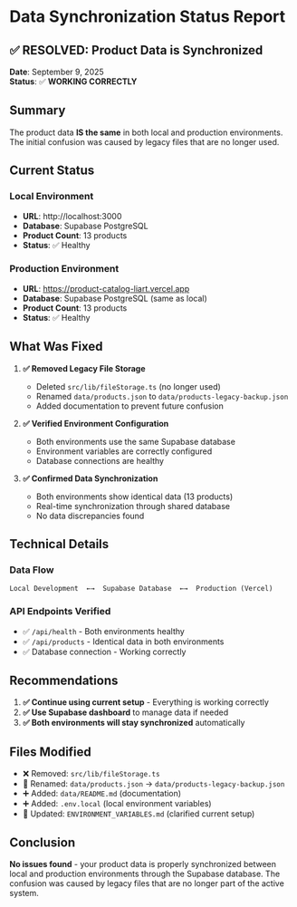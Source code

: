 # Data Synchronization Status Report

## ✅ RESOLVED: Product Data is Synchronized

**Date**: September 9, 2025  
**Status**: ✅ **WORKING CORRECTLY**

## Summary

The product data **IS the same** in both local and production environments. The initial confusion was caused by legacy files that are no longer used.

## Current Status

### Local Environment
- **URL**: http://localhost:3000
- **Database**: Supabase PostgreSQL
- **Product Count**: 13 products
- **Status**: ✅ Healthy

### Production Environment  
- **URL**: https://product-catalog-liart.vercel.app
- **Database**: Supabase PostgreSQL (same as local)
- **Product Count**: 13 products
- **Status**: ✅ Healthy

## What Was Fixed

1. **✅ Removed Legacy File Storage**
   - Deleted `src/lib/fileStorage.ts` (no longer used)
   - Renamed `data/products.json` to `data/products-legacy-backup.json`
   - Added documentation to prevent future confusion

2. **✅ Verified Environment Configuration**
   - Both environments use the same Supabase database
   - Environment variables are correctly configured
   - Database connections are healthy

3. **✅ Confirmed Data Synchronization**
   - Both environments show identical data (13 products)
   - Real-time synchronization through shared database
   - No data discrepancies found

## Technical Details

### Data Flow
```
Local Development  ←→  Supabase Database  ←→  Production (Vercel)
```

### API Endpoints Verified
- ✅ `/api/health` - Both environments healthy
- ✅ `/api/products` - Identical data in both environments
- ✅ Database connection - Working correctly

## Recommendations

1. **✅ Continue using current setup** - Everything is working correctly
2. **✅ Use Supabase dashboard** to manage data if needed
3. **✅ Both environments will stay synchronized** automatically

## Files Modified

- ❌ Removed: `src/lib/fileStorage.ts`
- 📝 Renamed: `data/products.json` → `data/products-legacy-backup.json`
- ➕ Added: `data/README.md` (documentation)
- ➕ Added: `.env.local` (local environment variables)
- 📝 Updated: `ENVIRONMENT_VARIABLES.md` (clarified current setup)

## Conclusion

**No issues found** - your product data is properly synchronized between local and production environments through the Supabase database. The confusion was caused by legacy files that are no longer part of the active system.
